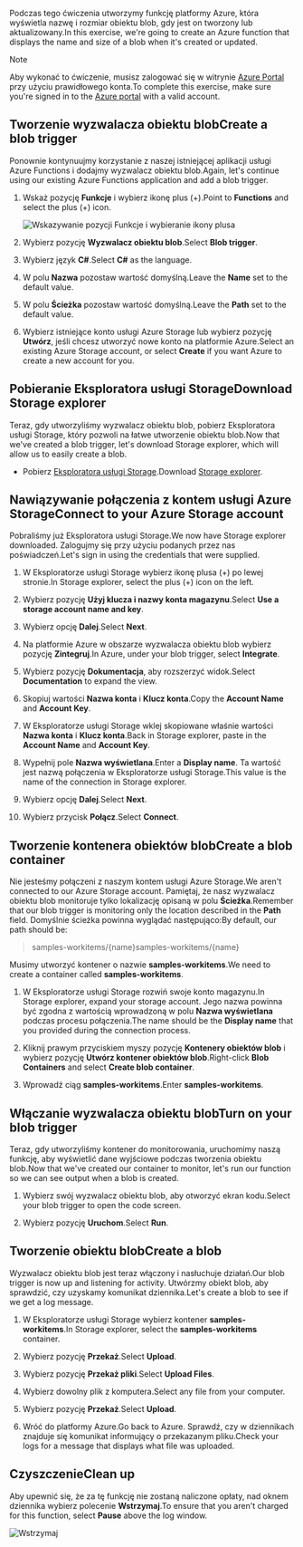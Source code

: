 <span data-ttu-id="d1ba9-101">Podczas tego ćwiczenia utworzymy funkcję platformy Azure, która wyświetla nazwę i rozmiar obiektu blob, gdy jest on tworzony lub aktualizowany.</span><span class="sxs-lookup"><span data-stu-id="d1ba9-101">In this exercise, we're going to create an Azure function that displays the name and size of a blob when it's created or updated.</span></span> 

> [!NOTE]
> <span data-ttu-id="d1ba9-102">Aby wykonać to ćwiczenie, musisz zalogować się w witrynie [Azure Portal](https://portal.azure.com/) przy użyciu prawidłowego konta.</span><span class="sxs-lookup"><span data-stu-id="d1ba9-102">To complete this exercise, make sure you're signed in to the [Azure portal](https://portal.azure.com/) with a valid account.</span></span>

## <a name="create-a-blob-trigger"></a><span data-ttu-id="d1ba9-103">Tworzenie wyzwalacza obiektu blob</span><span class="sxs-lookup"><span data-stu-id="d1ba9-103">Create a blob trigger</span></span>

<span data-ttu-id="d1ba9-104">Ponownie kontynuujmy korzystanie z naszej istniejącej aplikacji usługi Azure Functions i dodajmy wyzwalacz obiektu blob.</span><span class="sxs-lookup"><span data-stu-id="d1ba9-104">Again, let's continue using our existing Azure Functions application and add a blob trigger.</span></span>

1. <span data-ttu-id="d1ba9-105">Wskaż pozycję **Funkcje** i wybierz ikonę plus (+).</span><span class="sxs-lookup"><span data-stu-id="d1ba9-105">Point to **Functions** and select the plus (+) icon.</span></span>

    ![Wskazywanie pozycji Funkcje i wybieranie ikony plusa](../media/4-hover-function.png)

1. <span data-ttu-id="d1ba9-107">Wybierz pozycję **Wyzwalacz obiektu blob**.</span><span class="sxs-lookup"><span data-stu-id="d1ba9-107">Select **Blob trigger**.</span></span>

1. <span data-ttu-id="d1ba9-108">Wybierz język **C#**.</span><span class="sxs-lookup"><span data-stu-id="d1ba9-108">Select **C#** as the language.</span></span> 

1. <span data-ttu-id="d1ba9-109">W polu **Nazwa** pozostaw wartość domyślną.</span><span class="sxs-lookup"><span data-stu-id="d1ba9-109">Leave the **Name** set to the default value.</span></span>

1. <span data-ttu-id="d1ba9-110">W polu **Ścieżka** pozostaw wartość domyślną.</span><span class="sxs-lookup"><span data-stu-id="d1ba9-110">Leave the **Path** set to the default value.</span></span>

1. <span data-ttu-id="d1ba9-111">Wybierz istniejące konto usługi Azure Storage lub wybierz pozycję **Utwórz**, jeśli chcesz utworzyć nowe konto na platformie Azure.</span><span class="sxs-lookup"><span data-stu-id="d1ba9-111">Select an existing Azure Storage account, or select **Create** if you want Azure to create a new account for you.</span></span>

## <a name="download-storage-explorer"></a><span data-ttu-id="d1ba9-112">Pobieranie Eksploratora usługi Storage</span><span class="sxs-lookup"><span data-stu-id="d1ba9-112">Download Storage explorer</span></span>

<span data-ttu-id="d1ba9-113">Teraz, gdy utworzyliśmy wyzwalacz obiektu blob, pobierz Eksploratora usługi Storage, który pozwoli na łatwe utworzenie obiektu blob.</span><span class="sxs-lookup"><span data-stu-id="d1ba9-113">Now that we've created a blob trigger, let's download Storage explorer, which will allow us to easily create a blob.</span></span>

- <span data-ttu-id="d1ba9-114">Pobierz [Eksploratora usługi Storage](http://storageexplorer.com).</span><span class="sxs-lookup"><span data-stu-id="d1ba9-114">Download [Storage explorer](http://storageexplorer.com).</span></span>

## <a name="connect-to-your-azure-storage-account"></a><span data-ttu-id="d1ba9-115">Nawiązywanie połączenia z kontem usługi Azure Storage</span><span class="sxs-lookup"><span data-stu-id="d1ba9-115">Connect to your Azure Storage account</span></span>

<span data-ttu-id="d1ba9-116">Pobraliśmy już Eksploratora usługi Storage.</span><span class="sxs-lookup"><span data-stu-id="d1ba9-116">We now have Storage explorer downloaded.</span></span> <span data-ttu-id="d1ba9-117">Zalogujmy się przy użyciu podanych przez nas poświadczeń.</span><span class="sxs-lookup"><span data-stu-id="d1ba9-117">Let's sign in using the credentials that were supplied.</span></span>

1. <span data-ttu-id="d1ba9-118">W Eksploratorze usługi Storage wybierz ikonę plusa (+) po lewej stronie.</span><span class="sxs-lookup"><span data-stu-id="d1ba9-118">In Storage explorer, select the plus (+) icon on the left.</span></span>

1. <span data-ttu-id="d1ba9-119">Wybierz pozycję **Użyj klucza i nazwy konta magazynu**.</span><span class="sxs-lookup"><span data-stu-id="d1ba9-119">Select **Use a storage account name and key**.</span></span>

1. <span data-ttu-id="d1ba9-120">Wybierz opcję **Dalej**.</span><span class="sxs-lookup"><span data-stu-id="d1ba9-120">Select **Next**.</span></span>

1. <span data-ttu-id="d1ba9-121">Na platformie Azure w obszarze wyzwalacza obiektu blob wybierz pozycję **Zintegruj**.</span><span class="sxs-lookup"><span data-stu-id="d1ba9-121">In Azure, under your blob trigger, select **Integrate**.</span></span>

1. <span data-ttu-id="d1ba9-122">Wybierz pozycję **Dokumentacja**, aby rozszerzyć widok.</span><span class="sxs-lookup"><span data-stu-id="d1ba9-122">Select **Documentation** to expand the view.</span></span>

1. <span data-ttu-id="d1ba9-123">Skopiuj wartości **Nazwa konta** i **Klucz konta**.</span><span class="sxs-lookup"><span data-stu-id="d1ba9-123">Copy the **Account Name** and **Account Key**.</span></span>

1. <span data-ttu-id="d1ba9-124">W Eksploratorze usługi Storage wklej skopiowane właśnie wartości **Nazwa konta** i **Klucz konta**.</span><span class="sxs-lookup"><span data-stu-id="d1ba9-124">Back in Storage explorer, paste in the **Account Name** and **Account Key**.</span></span>

1. <span data-ttu-id="d1ba9-125">Wypełnij pole **Nazwa wyświetlana**.</span><span class="sxs-lookup"><span data-stu-id="d1ba9-125">Enter a **Display name**.</span></span> <span data-ttu-id="d1ba9-126">Ta wartość jest nazwą połączenia w Eksploratorze usługi Storage.</span><span class="sxs-lookup"><span data-stu-id="d1ba9-126">This value is the name of the connection in Storage explorer.</span></span>

1. <span data-ttu-id="d1ba9-127">Wybierz opcję **Dalej**.</span><span class="sxs-lookup"><span data-stu-id="d1ba9-127">Select **Next**.</span></span>

1. <span data-ttu-id="d1ba9-128">Wybierz przycisk **Połącz**.</span><span class="sxs-lookup"><span data-stu-id="d1ba9-128">Select **Connect**.</span></span> 

## <a name="create-a-blob-container"></a><span data-ttu-id="d1ba9-129">Tworzenie kontenera obiektów blob</span><span class="sxs-lookup"><span data-stu-id="d1ba9-129">Create a blob container</span></span>

<span data-ttu-id="d1ba9-130">Nie jesteśmy połączeni z naszym kontem usługi Azure Storage.</span><span class="sxs-lookup"><span data-stu-id="d1ba9-130">We aren't connected to our Azure Storage account.</span></span> <span data-ttu-id="d1ba9-131">Pamiętaj, że nasz wyzwalacz obiektu blob monitoruje tylko lokalizację opisaną w polu **Ścieżka**.</span><span class="sxs-lookup"><span data-stu-id="d1ba9-131">Remember that our blob trigger is monitoring only the location described in the **Path** field.</span></span> <span data-ttu-id="d1ba9-132">Domyślnie ścieżka powinna wyglądać następująco:</span><span class="sxs-lookup"><span data-stu-id="d1ba9-132">By default, our path should be:</span></span>

> <span data-ttu-id="d1ba9-133">samples-workitems/{name}</span><span class="sxs-lookup"><span data-stu-id="d1ba9-133">samples-workitems/{name}</span></span>

<span data-ttu-id="d1ba9-134">Musimy utworzyć kontener o nazwie **samples-workitems**.</span><span class="sxs-lookup"><span data-stu-id="d1ba9-134">We need to create a container called **samples-workitems**.</span></span>

1. <span data-ttu-id="d1ba9-135">W Eksploratorze usługi Storage rozwiń swoje konto magazynu.</span><span class="sxs-lookup"><span data-stu-id="d1ba9-135">In Storage explorer, expand your storage account.</span></span> <span data-ttu-id="d1ba9-136">Jego nazwa powinna być zgodna z wartością wprowadzoną w polu **Nazwa wyświetlana** podczas procesu połączenia.</span><span class="sxs-lookup"><span data-stu-id="d1ba9-136">The name should be the **Display name** that you provided during the connection process.</span></span>

1. <span data-ttu-id="d1ba9-137">Kliknij prawym przyciskiem myszy pozycję **Kontenery obiektów blob** i wybierz pozycję **Utwórz kontener obiektów blob**.</span><span class="sxs-lookup"><span data-stu-id="d1ba9-137">Right-click **Blob Containers** and select **Create blob container**.</span></span>

1. <span data-ttu-id="d1ba9-138">Wprowadź ciąg **samples-workitems**.</span><span class="sxs-lookup"><span data-stu-id="d1ba9-138">Enter **samples-workitems**.</span></span>

## <a name="turn-on-your-blob-trigger"></a><span data-ttu-id="d1ba9-139">Włączanie wyzwalacza obiektu blob</span><span class="sxs-lookup"><span data-stu-id="d1ba9-139">Turn on your blob trigger</span></span>

<span data-ttu-id="d1ba9-140">Teraz, gdy utworzyliśmy kontener do monitorowania, uruchomimy naszą funkcję, aby wyświetlić dane wyjściowe podczas tworzenia obiektu blob.</span><span class="sxs-lookup"><span data-stu-id="d1ba9-140">Now that we've created our container to monitor, let's run our function so we can see output when a blob is created.</span></span>

1. <span data-ttu-id="d1ba9-141">Wybierz swój wyzwalacz obiektu blob, aby otworzyć ekran kodu.</span><span class="sxs-lookup"><span data-stu-id="d1ba9-141">Select your blob trigger to open the code screen.</span></span>

1. <span data-ttu-id="d1ba9-142">Wybierz pozycję **Uruchom**.</span><span class="sxs-lookup"><span data-stu-id="d1ba9-142">Select **Run**.</span></span>

## <a name="create-a-blob"></a><span data-ttu-id="d1ba9-143">Tworzenie obiektu blob</span><span class="sxs-lookup"><span data-stu-id="d1ba9-143">Create a blob</span></span>

<span data-ttu-id="d1ba9-144">Wyzwalacz obiektu blob jest teraz włączony i nasłuchuje działań.</span><span class="sxs-lookup"><span data-stu-id="d1ba9-144">Our blob trigger is now up and listening for activity.</span></span> <span data-ttu-id="d1ba9-145">Utwórzmy obiekt blob, aby sprawdzić, czy uzyskamy komunikat dziennika.</span><span class="sxs-lookup"><span data-stu-id="d1ba9-145">Let's create a blob to see if we get a log message.</span></span>

1. <span data-ttu-id="d1ba9-146">W Eksploratorze usługi Storage wybierz kontener **samples-workitems**.</span><span class="sxs-lookup"><span data-stu-id="d1ba9-146">In Storage explorer, select the **samples-workitems** container.</span></span>

1. <span data-ttu-id="d1ba9-147">Wybierz pozycję **Przekaż**.</span><span class="sxs-lookup"><span data-stu-id="d1ba9-147">Select **Upload**.</span></span> 

1. <span data-ttu-id="d1ba9-148">Wybierz pozycję **Przekaż pliki**.</span><span class="sxs-lookup"><span data-stu-id="d1ba9-148">Select **Upload Files**.</span></span>

1. <span data-ttu-id="d1ba9-149">Wybierz dowolny plik z komputera.</span><span class="sxs-lookup"><span data-stu-id="d1ba9-149">Select any file from your computer.</span></span>

1. <span data-ttu-id="d1ba9-150">Wybierz pozycję **Przekaż**.</span><span class="sxs-lookup"><span data-stu-id="d1ba9-150">Select **Upload**.</span></span>

1. <span data-ttu-id="d1ba9-151">Wróć do platformy Azure.</span><span class="sxs-lookup"><span data-stu-id="d1ba9-151">Go back to Azure.</span></span> <span data-ttu-id="d1ba9-152">Sprawdź, czy w dziennikach znajduje się komunikat informujący o przekazanym pliku.</span><span class="sxs-lookup"><span data-stu-id="d1ba9-152">Check your logs for a message that displays what file was uploaded.</span></span>

## <a name="clean-up"></a><span data-ttu-id="d1ba9-153">Czyszczenie</span><span class="sxs-lookup"><span data-stu-id="d1ba9-153">Clean up</span></span>

<span data-ttu-id="d1ba9-154">Aby upewnić się, że za tę funkcję nie zostaną naliczone opłaty, nad oknem dziennika wybierz polecenie **Wstrzymaj**.</span><span class="sxs-lookup"><span data-stu-id="d1ba9-154">To ensure that you aren't charged for this function, select **Pause** above the log window.</span></span>

![Wstrzymaj](../media/4-pause-timer.png)


